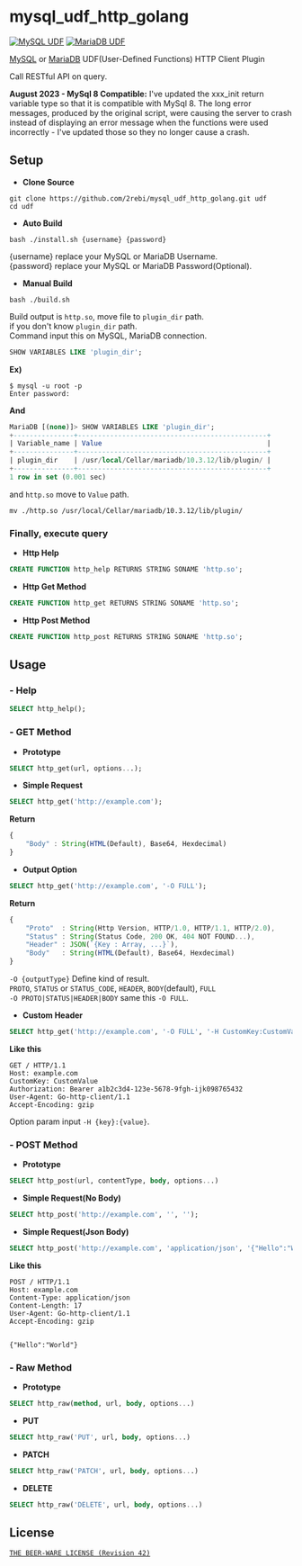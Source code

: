 # mysql_udf_http_golang
[![MySQL UDF](https://img.shields.io/badge/MySQL-UDF-blue.svg)](https://dev.mysql.com/) [![MariaDB UDF](https://img.shields.io/badge/MariaDB-UDF-blue.svg)](https://mariadb.com/)

[MySQL](https://dev.mysql.com/) or [MariaDB](https://mariadb.com/) UDF(User-Defined Functions) HTTP Client Plugin

Call RESTful API on query.

**August 2023 - MySql 8 Compatible:** I've updated the xxx_init return variable type so that it is compatible with MySql 8.  The long error messages, produced by the original script, were causing the server
to crash instead of displaying an error message when the functions were used incorrectly - I've updated those so they no longer cause a crash.

Setup 
---
- **Clone Source**
```shell
git clone https://github.com/2rebi/mysql_udf_http_golang.git udf
cd udf
```

- **Auto Build**
```shell
bash ./install.sh {username} {password}
```

{username} replace your MySQL or MariaDB Username.  
{password} replace your MySQL or MariaDB Password(Optional).

- **Manual Build**
```shell
bash ./build.sh
```
Build output is `http.so`, move file to `plugin_dir` path.   
if you don't know `plugin_dir` path.  
Command input this on MySQL, MariaDB connection.

```sql
SHOW VARIABLES LIKE 'plugin_dir';
```

**Ex)**
```shell
$ mysql -u root -p
Enter password: 
```
**And**
```sql
MariaDB [(none)]> SHOW VARIABLES LIKE 'plugin_dir';
+---------------+-----------------------------------------------+
| Variable_name | Value                                         |
+---------------+-----------------------------------------------+
| plugin_dir    | /usr/local/Cellar/mariadb/10.3.12/lib/plugin/ |
+---------------+-----------------------------------------------+
1 row in set (0.001 sec)
```

and `http.so` move to `Value` path.
```shell
mv ./http.so /usr/local/Cellar/mariadb/10.3.12/lib/plugin/
```
### Finally, execute query

- **Http Help**
```sql
CREATE FUNCTION http_help RETURNS STRING SONAME 'http.so';
```
- **Http Get Method**
```sql
CREATE FUNCTION http_get RETURNS STRING SONAME 'http.so';
```
- **Http Post Method**
```sql
CREATE FUNCTION http_post RETURNS STRING SONAME 'http.so';
```


Usage
---

### - Help

```sql
SELECT http_help();
```

### - GET Method

- **Prototype**
```sql
SELECT http_get(url, options...);
```   

- **Simple Request**
```sql
SELECT http_get('http://example.com');
```
**Return**
```javascript
{
    "Body" : String(HTML(Default), Base64, Hexdecimal)
}
```

- **Output Option**  

```sql
SELECT http_get('http://example.com', '-O FULL');
```
**Return**
```javascript
{
    "Proto"  : String(Http Version, HTTP/1.0, HTTP/1.1, HTTP/2.0),
    "Status" : String(Status Code, 200 OK, 404 NOT FOUND...),
    "Header" : JSON(`{Key : Array, ...}`),
    "Body"   : String(HTML(Default), Base64, Hexdecimal)
}
```
`-O {outputType}`	Define kind of result.  
`PROTO`, `STATUS` or `STATUS_CODE`, `HEADER`, `BODY`(default), `FULL`    
`-O PROTO|STATUS|HEADER|BODY` same this `-O FULL`.


- **Custom Header**  

```sql
SELECT http_get('http://example.com', '-O FULL', '-H CustomKey:CustomValue', '-H Authorization:Bearer a1b2c3d4-123e-5678-9fgh-ijk098765432')
```
**Like this**
```http
GET / HTTP/1.1
Host: example.com
CustomKey: CustomValue
Authorization: Bearer a1b2c3d4-123e-5678-9fgh-ijk098765432
User-Agent: Go-http-client/1.1
Accept-Encoding: gzip
```

Option param input  `-H {key}:{value}`.  

### - POST Method
- **Prototype**
```sql
SELECT http_post(url, contentType, body, options...)
```
- **Simple Request(No Body)**
```sql
SELECT http_post('http://example.com', '', '');
```
- **Simple Request(Json Body)**
```sql
SELECT http_post('http://example.com', 'application/json', '{"Hello":"World"}');
```
**Like this**
```http
POST / HTTP/1.1
Host: example.com
Content-Type: application/json
Content-Length: 17
User-Agent: Go-http-client/1.1
Accept-Encoding: gzip


{"Hello":"World"}
```
### - Raw Method
- **Prototype**
```sql
SELECT http_raw(method, url, body, options...)
```

- **PUT**
```sql
SELECT http_raw('PUT', url, body, options...)
```
- **PATCH**
```sql
SELECT http_raw('PATCH', url, body, options...)
```
- **DELETE**
```sql
SELECT http_raw('DELETE', url, body, options...)
```

License
---
[`THE BEER-WARE LICENSE (Revision 42)`](http://en.wikipedia.org/wiki/Beerware)
